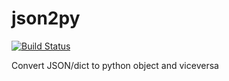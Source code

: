 # json2py
[![Build Status](https://travis-ci.org/Wiston999/json2py.svg?branch=master)](https://travis-ci.org/Wiston999/json2py)

Convert JSON/dict to python object and viceversa
